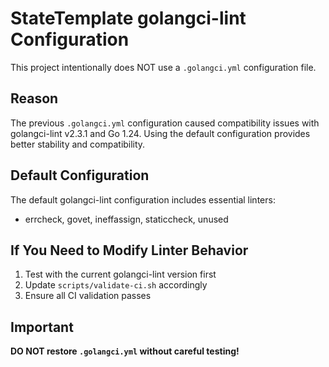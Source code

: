 # StateTemplate golangci-lint Configuration

This project intentionally does NOT use a `.golangci.yml` configuration file.

## Reason

The previous `.golangci.yml` configuration caused compatibility issues with golangci-lint v2.3.1 and Go 1.24. Using the default configuration provides better stability and compatibility.

## Default Configuration

The default golangci-lint configuration includes essential linters:

- errcheck, govet, ineffassign, staticcheck, unused

## If You Need to Modify Linter Behavior

1. Test with the current golangci-lint version first
2. Update `scripts/validate-ci.sh` accordingly  
3. Ensure all CI validation passes

## Important

**DO NOT restore `.golangci.yml` without careful testing!**
